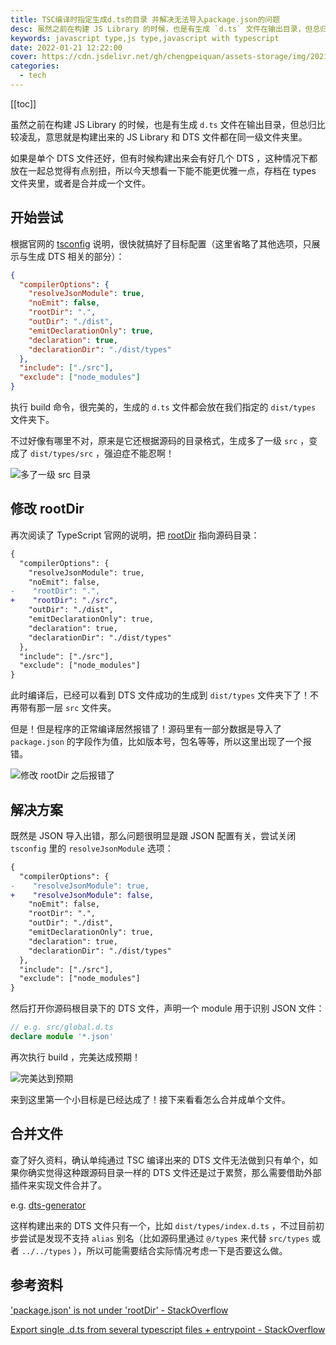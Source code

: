 ```yaml
---
title: TSC编译时指定生成d.ts的目录 并解决无法导入package.json的问题
desc: 虽然之前在构建 JS Library 的时候，也是有生成 `d.ts` 文件在输出目录，但总归比较凌乱，意思就是构建出来的 JS Library 和 DTS 文件都在同一级文件夹里。不是说不能用吧，总归看起来有点 low ，如果是单个 DTS 文件还好，但有时候构建出来会有好几个 DTS 这种情况下都放在一起总觉得有点别扭，所以今天想看一下能不能更优雅一点，存档在 types 文件夹里。
keywords: javascript type,js type,javascript with typescript
date: 2022-01-21 12:22:00
cover: https://cdn.jsdelivr.net/gh/chengpeiquan/assets-storage/img/2021/11/20220121141631.jpg
categories:
  - tech
---
```


[[toc]]

虽然之前在构建 JS Library 的时候，也是有生成 `d.ts` 文件在输出目录，但总归比较凌乱，意思就是构建出来的 JS Library 和 DTS 文件都在同一级文件夹里。

如果是单个 DTS 文件还好，但有时候构建出来会有好几个 DTS ，这种情况下都放在一起总觉得有点别扭，所以今天想看一下能不能更优雅一点，存档在 types 文件夹里，或者是合并成一个文件。

## 开始尝试

根据官网的 [tsconfig](https://www.typescriptlang.org/tsconfig) 说明，很快就搞好了目标配置（这里省略了其他选项，只展示与生成 DTS 相关的部分）：

```json
{
  "compilerOptions": {
    "resolveJsonModule": true,
    "noEmit": false,
    "rootDir": ".",
    "outDir": "./dist",
    "emitDeclarationOnly": true,
    "declaration": true,
    "declarationDir": "./dist/types"
  },
  "include": ["./src"],
  "exclude": ["node_modules"]
}
```

执行 build 命令，很完美的，生成的 `d.ts` 文件都会放在我们指定的 `dist/types` 文件夹下。

不过好像有哪里不对，原来是它还根据源码的目录格式，生成多了一级 `src` ，变成了 `dist/types/src` ，强迫症不能忍啊！

![多了一级 src 目录](https://cdn.jsdelivr.net/gh/chengpeiquan/assets-storage/img/2021/11/20220121112339.jpg)

## 修改 rootDir

再次阅读了 TypeScript 官网的说明，把 [rootDir](https://www.typescriptlang.org/tsconfig#rootDir) 指向源码目录：

```diff
{
  "compilerOptions": {
    "resolveJsonModule": true,
    "noEmit": false,
-    "rootDir": ".",
+    "rootDir": "./src",
    "outDir": "./dist",
    "emitDeclarationOnly": true,
    "declaration": true,
    "declarationDir": "./dist/types"
  },
  "include": ["./src"],
  "exclude": ["node_modules"]
}
```

此时编译后，已经可以看到 DTS 文件成功的生成到 `dist/types` 文件夹下了！不再带有那一层 `src` 文件夹。

但是！但是程序的正常编译居然报错了！源码里有一部分数据是导入了 `package.json` 的字段作为值，比如版本号，包名等等，所以这里出现了一个报错。

![修改 rootDir 之后报错了](https://cdn.jsdelivr.net/gh/chengpeiquan/assets-storage/img/2021/11/20220121113324.jpg)

## 解决方案

既然是 JSON 导入出错，那么问题很明显是跟 JSON 配置有关，尝试关闭 `tsconfig` 里的 `resolveJsonModule` 选项：

```diff
{
  "compilerOptions": {
-    "resolveJsonModule": true,
+    "resolveJsonModule": false,
    "noEmit": false,
    "rootDir": ".",
    "outDir": "./dist",
    "emitDeclarationOnly": true,
    "declaration": true,
    "declarationDir": "./dist/types"
  },
  "include": ["./src"],
  "exclude": ["node_modules"]
}
```

然后打开你源码根目录下的 DTS 文件，声明一个 module 用于识别 JSON 文件：

```ts
// e.g. src/global.d.ts
declare module '*.json'
```

再次执行 build ，完美达成预期！

![完美达到预期](https://cdn.jsdelivr.net/gh/chengpeiquan/assets-storage/img/2021/11/20220121113455.jpg)

来到这里第一个小目标是已经达成了！接下来看看怎么合并成单个文件。

## 合并文件

查了好久资料，确认单纯通过 TSC 编译出来的 DTS 文件无法做到只有单个，如果你确实觉得这种跟源码目录一样的 DTS 文件还是过于累赘，那么需要借助外部插件来实现文件合并了。

e.g. [dts-generator](https://github.com/SitePen/dts-generator)

这样构建出来的 DTS 文件只有一个，比如 `dist/types/index.d.ts` ，不过目前初步尝试是发现不支持 `alias` 别名（比如源码里通过 `@/types` 来代替 `src/types` 或者 `../../types` ），所以可能需要结合实际情况考虑一下是否要这么做。

## 参考资料

['package.json' is not under 'rootDir' - StackOverflow](https://stackoverflow.com/questions/55753163/package-json-is-not-under-rootdir/61426303#61426303)

[Export single .d.ts from several typescript files + entrypoint - StackOverflow](https://stackoverflow.com/questions/39722682/export-single-d-ts-from-several-typescript-files-entrypoint)

